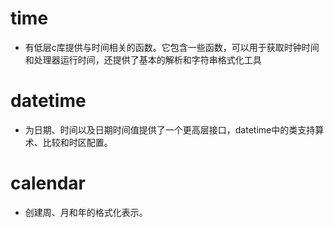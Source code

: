 # time

* 有低层c库提供与时间相关的函数。它包含一些函数，可以用于获取时钟时间和处理器运行时间，还提供了基本的解析和字符串格式化工具



# datetime

* 为日期、时间以及日期时间值提供了一个更高层接口，datetime中的类支持算术、比较和时区配置。







# calendar

* 创建周、月和年的格式化表示。
